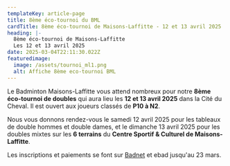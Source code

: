 ```yaml
---
templateKey: article-page
title: 8ème éco-tournoi du BML
cardTitle: 8ème éco-tournoi de Maisons-Laffitte - 12 et 13 avril 2025
heading: |-
  8ème éco-tournoi de Maisons-Laffitte
  Les 12 et 13 avril 2025
date: 2025-03-04T22:11:30.022Z
featuredimage:
  image: /assets/tournoi_ml1.png
  alt: Affiche 8ème eco-tournoi BML
---
```

Le Badminton Maisons-Laffitte vous attend nombreux pour notre **8ème éco-tournoi de doubles** qui aura lieu les **12 et 13 avril 2025** dans la Cité du Cheval. Il est ouvert aux joueurs classés de **P10 à N2**.

Nous vous donnons rendez-vous le samedi 12 avril 2025 pour les tableaux de double hommes et double dames, et le dimanche 13 avril 2025 pour les doubles mixtes sur les **6 terrains** du **Centre Sportif & Culturel de Maisons-Laffitte**.

Les inscriptions et paiements se font sur [Badnet](target_blank:https://badnet.fr/tournoi/public/informations?eventid=28892) et ebad jusqu'au 23 mars.